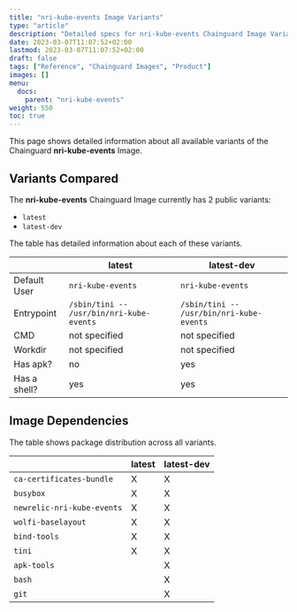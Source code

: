 ```yaml
---
title: "nri-kube-events Image Variants"
type: "article"
description: "Detailed specs for nri-kube-events Chainguard Image Variants"
date: 2023-03-07T11:07:52+02:00
lastmod: 2023-03-07T11:07:52+02:00
draft: false
tags: ["Reference", "Chainguard Images", "Product"]
images: []
menu:
  docs:
    parent: "nri-kube-events"
weight: 550
toc: true
---
```


This page shows detailed information about all available variants of the Chainguard **nri-kube-events** Image.

## Variants Compared
The **nri-kube-events** Chainguard Image currently has 2 public variants: 

- `latest`
- `latest-dev`

The table has detailed information about each of these variants.

|              | latest                                   | latest-dev                               |
|--------------|------------------------------------------|------------------------------------------|
| Default User | `nri-kube-events`                        | `nri-kube-events`                        |
| Entrypoint   | `/sbin/tini -- /usr/bin/nri-kube-events` | `/sbin/tini -- /usr/bin/nri-kube-events` |
| CMD          | not specified                            | not specified                            |
| Workdir      | not specified                            | not specified                            |
| Has apk?     | no                                       | yes                                      |
| Has a shell? | yes                                      | yes                                      |

## Image Dependencies
The table shows package distribution across all variants.

|                            | latest | latest-dev |
|----------------------------|--------|------------|
| `ca-certificates-bundle`   | X      | X          |
| `busybox`                  | X      | X          |
| `newrelic-nri-kube-events` | X      | X          |
| `wolfi-baselayout`         | X      | X          |
| `bind-tools`               | X      | X          |
| `tini`                     | X      | X          |
| `apk-tools`                |        | X          |
| `bash`                     |        | X          |
| `git`                      |        | X          |


